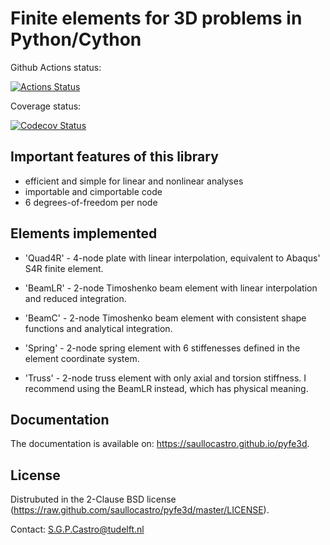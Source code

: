 Finite elements for 3D problems in Python/Cython
================================================

Github Actions status:

[![Actions Status](https://github.com/saullocastro/pyfe3d/workflows/pytest/badge.svg)](https://github.com/saullocastro/pyfe3d/actions)

Coverage status:

[![Codecov Status](https://codecov.io/gh/saullocastro/pyfe3d/branch/master/graph/badge.svg?token=KVZCRIACL7)](https://codecov.io/gh/saullocastro/pyfe3d)

Important features of this library
----------------------------------
- efficient and simple for linear and nonlinear analyses
- importable and cimportable code
- 6 degrees-of-freedom per node

Elements implemented
--------------------
- 'Quad4R' - 4-node plate with linear interpolation, equivalent to Abaqus' S4R
finite element.

- 'BeamLR' - 2-node Timoshenko beam element with linear interpolation and
reduced integration.

- 'BeamC' - 2-node Timoshenko beam element with consistent shape functions and
analytical integration.

- 'Spring' - 2-node spring element with 6 stiffenesses defined in the element
  coordinate system.

- 'Truss' - 2-node truss element with only axial and torsion stiffness. I
recommend using the BeamLR instead, which has physical meaning.

Documentation
-------------

The documentation is available on: https://saullocastro.github.io/pyfe3d.

License
-------
Distrubuted in the 2-Clause BSD license (https://raw.github.com/saullocastro/pyfe3d/master/LICENSE).

Contact: S.G.P.Castro@tudelft.nl

